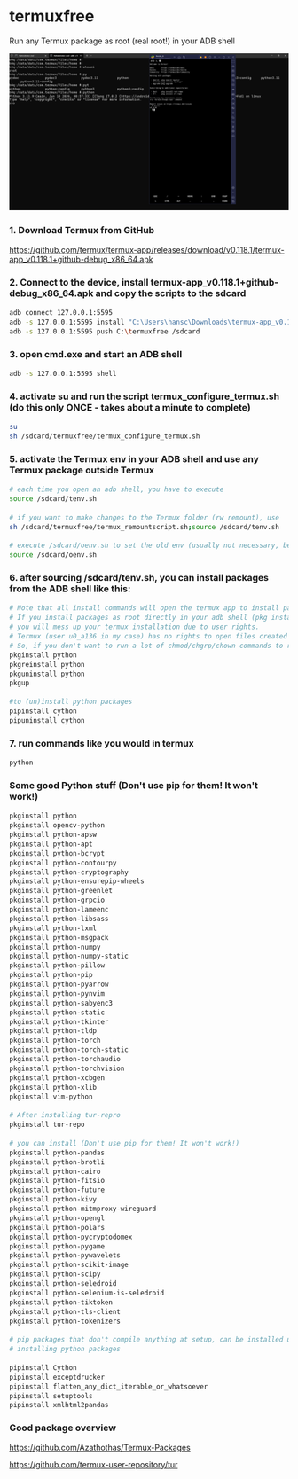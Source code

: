 # termuxfree
Run any Termux package as root (real root!) in your ADB shell

![](https://github.com/hansalemaos/termuxfree/blob/main/pythonasroot.png?raw=true)

### 1. Download Termux from GitHub 
https://github.com/termux/termux-app/releases/download/v0.118.1/termux-app_v0.118.1+github-debug_x86_64.apk

### 2. Connect to the device, install termux-app_v0.118.1+github-debug_x86_64.apk and copy the scripts to the sdcard

```sh
adb connect 127.0.0.1:5595
adb -s 127.0.0.1:5595 install "C:\Users\hansc\Downloads\termux-app_v0.118.1+github-debug_x86_64.apk"
adb -s 127.0.0.1:5595 push C:\termuxfree /sdcard
```

### 3. open cmd.exe and start an ADB shell 

```sh
adb -s 127.0.0.1:5595 shell 
```

### 4. activate su and run the script termux_configure_termux.sh (do this only ONCE - takes about a minute to complete)
```sh
su 
sh /sdcard/termuxfree/termux_configure_termux.sh
```

### 5. activate the Termux env in your ADB shell and use any Termux package outside Termux 
```sh
# each time you open an adb shell, you have to execute 
source /sdcard/tenv.sh

# if you want to make changes to the Termux folder (rw remount), use
sh /sdcard/termuxfree/termux_remountscript.sh;source /sdcard/tenv.sh 

# execute /sdcard/oenv.sh to set the old env (usually not necessary, because adb resets the env automatically each time you start it)
source /sdcard/oenv.sh
```

### 6. after sourcing /sdcard/tenv.sh, you can install packages from the ADB shell like this:
```sh
# Note that all install commands will open the termux app to install packages.  
# If you install packages as root directly in your adb shell (pkg install), 
# you will mess up your termux installation due to user rights. 
# Termux (user u0_a136 in my case) has no rights to open files created by root (user 0) or shell (user 2000)
# So, if you don't want to run a lot of chmod/chgrp/chown commands to repair your Termux installation, install packages using these commands:
pkginstall python
pkgreinstall python
pkguninstall python
pkgup

#to (un)install python packages 
pipinstall cython
pipuninstall cython

```
### 7. run commands like you would in termux 
```sh
python
```

### Some good Python stuff (Don't use pip for them! It won't work!)
```sh
pkginstall python
pkginstall opencv-python
pkginstall python-apsw
pkginstall python-apt
pkginstall python-bcrypt
pkginstall python-contourpy
pkginstall python-cryptography
pkginstall python-ensurepip-wheels
pkginstall python-greenlet
pkginstall python-grpcio
pkginstall python-lameenc
pkginstall python-libsass
pkginstall python-lxml
pkginstall python-msgpack
pkginstall python-numpy
pkginstall python-numpy-static
pkginstall python-pillow
pkginstall python-pip
pkginstall python-pyarrow
pkginstall python-pynvim
pkginstall python-sabyenc3
pkginstall python-static
pkginstall python-tkinter
pkginstall python-tldp
pkginstall python-torch
pkginstall python-torch-static
pkginstall python-torchaudio
pkginstall python-torchvision
pkginstall python-xcbgen
pkginstall python-xlib
pkginstall vim-python

# After installing tur-repro 
pkginstall tur-repo

# you can install (Don't use pip for them! It won't work!)
pkginstall python-pandas
pkginstall python-brotli
pkginstall python-cairo
pkginstall python-fitsio
pkginstall python-future
pkginstall python-kivy
pkginstall python-mitmproxy-wireguard
pkginstall python-opengl
pkginstall python-polars
pkginstall python-pycryptodomex
pkginstall python-pygame
pkginstall python-pywavelets
pkginstall python-scikit-image
pkginstall python-scipy
pkginstall python-seledroid
pkginstall python-selenium-is-seledroid
pkginstall python-tiktoken
pkginstall python-tls-client
pkginstall python-tokenizers

# pip packages that don't compile anything at setup, can be installed using pip
# installing python packages 

pipinstall Cython
pipinstall exceptdrucker
pipinstall flatten_any_dict_iterable_or_whatsoever
pipinstall setuptools
pipinstall xmlhtml2pandas


```

### Good package overview 

https://github.com/Azathothas/Termux-Packages

https://github.com/termux-user-repository/tur